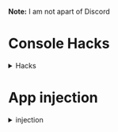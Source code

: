 **Note:** I am not apart of Discord

# Console Hacks
<details>
  <summary>Hacks</summary>

### Get Module Filter Function
<details>
  <summary>Details and Code</summary>
  
Filters through all of discords exported webpack modules

If you have the [app injection](https://github.com/doggybootsy/discord-hacks/blob/main/README.md#app-injection) you dont need to add this, if you dont you only need to paste this code in console once per load (If you reload you need to add it again)

```js
let webpackExports = webpackChunkdiscord_app.push([[Math.random()],{},(e) => e])

function getModule(filter, first = true) {
  let modules = []
  function byPropsAll(...props) {
    const norm = getModule(m => props.every((prop) => typeof m[prop] !== "undefined"), false)
    let def = []
    for (const module of getModule(m => props.every((prop) => typeof m.default?.[prop] !== "undefined"), false)) 
      def.push(module.default)
    return [...norm, ...def]
  }
  function byDisplayName(displayName) {
    const norm = getModule(m => m.default?.displayName === displayName, false)
    const type = getModule(m => m.default?.type?.displayName === displayName, false)
    const rend = getModule(m => m.default?.type?.render?.displayName === displayName, false)
    return [...norm, ...type, ...rend]
  }
  if (Array.isArray(filter)) {
    modules = byPropsAll(...filter)
  }
  else if (typeof filter === "string") {
    modules = byDisplayName(filter)
  }
  else if (typeof filter === "function") {
      for(let ite in webpackExports.c) {
      if(!Object.hasOwnProperty.call(webpackExports.c, ite)) return
      let ele = webpackExports.c[ite].exports
      if(!ele) continue
      if(filter(ele)) modules.push(ele)
    }
  }
  if (first) return modules[0]
  return modules
}
```
Example: `getModule("PanelButton")`, `getModule(["createElement"])`, `getModule(["Messages"], false)[1]`, and `DrApi.find(e => e.default?.definition?.label === "Desktop Multi Account")`
</details>

### Patcher
<details>
  <summary>Details and Code</summary>
  
Patches a module with a function

If you have the [app injection](https://github.com/doggybootsy/discord-hacks/blob/main/README.md#app-injection) you dont need to add this, if you dont you only need to paste this code in console once per load (If you reload you need to add it again)

```js
function patch(module, funcName, callback, type = "after") {
  const original = module[funcName]
  if (!module[funcName].__originalFunction) module[funcName].__originalFunction = original
  if (!module[funcName].__patches) module[funcName].__patches = []

  if (type === "after") module[funcName] = function() {
    const result = original.apply(this, arguments)
    callback.apply(this, [[...arguments], result])
    return result
  }
  else if (type === "before") module[funcName] = function() {
    callback.apply(this, [...arguments])
    return original.apply(this, arguments)
  }
  else if (type === "instead") module[funcName] = function() {
    return callback.apply(this, [[...arguments], original])
  }
  else throw new Error(`Unknown patch type: ${type}`)

  if (Object.keys(original).length) 
    for (const key of Object.keys(original)) 
      module[funcName][key] = original[key]

  const position = module[funcName].__patches.push([module, funcName, callback, type]) - 1
  // Unpatch all patches on 'module[funcName]', then re-patch them unless they are the one getting unpatched
  return () => {
    module[funcName] = module[funcName].__originalFunction
    module[funcName].__patches.splice(position, 1)
    const oldPatches = module[funcName].__patches
    module[funcName].__patches = []
    for (const _patch of oldPatches) setImmediate(patch, ..._patch)
  }
}

Object.assign(patch, {
  before: (module, funcName, callback) => patch(module, funcName, callback, "before"),
  after: (module, funcName, callback) => patch(module, funcName, callback, "after"),
  instead: (module, funcName, callback) => patch(module, funcName, callback, "instead")
})
```
</details>

### Send Local Embeds
<details>
  <summary>Details and Code</summary>
  
Send a fake message with a embed and a message in the current channel (Do not the alert means nothing)

Requirements: `Get Module Filter Function`
  
```js
let { getChannelId } = getModule(["getChannelId", "getVoiceChannelId"])
let { receiveMessage } = getModule(["receiveMessage"])
let { createBotMessage } = getModule(["createBotMessage"])
let { getCurrentUser } = getModule(["getCurrentUser"])

function sendFakeEmbed(message, embed) {
  let msg = createBotMessage(getChannelId(), message, [embed])
  msg.author = getCurrentUser()
  msg.mention_everyone = false
  msg.type = 0
  msg.flags = 16
  receiveMessage(msg.channel_id, msg)
}
```
Example: `sendFakeEmbed("Message Content")` and `sendFakeEmbed("Message Content", { title: "Message Embed Title" })`
</details>

### Send Embeds
<details>
  <summary>Details and Code</summary>

## WARNING YOU CAN GET BANNED FOR DOING THIS!
  
Send a embed (with a message) in the current channel

Requirements: `Get Module Filter Function`
  
```js
let queue = getModule(["enqueue"])
let { getChannelId } = getModule(["getChannelId", "getVoiceChannelId"])
let { createBotMessage } = getModule(["createBotMessage"])

function sendEmbed(content, embed = {}) {
  let channelId = getChannelId()
  const { id:nonce } = createBotMessage(channelId, "")
  queue.enqueue({
    type:0, nonce, 
    message: {
      channelId, content, embed
    }
  }, (_ => _))
}
```
Example: `sendEmbed("Message Content")` and `sendEmbed("Message Content", { title: "Message Embed Title" })`
</details>

### Enable Developer Mode
<details>
  <summary>Details and Code</summary>

Requirements: `Get Module Filter Function`
  
Enabled discords developer mode (Look at settings)

```js
Object.defineProperty(getModule(["isDeveloper"]), "isDeveloper", {
  get: () => true,
  set () {}
})
```
</details>

### Enable Discords Message Reporting System
<details>
  <summary>Details and Code</summary>

Requirements: `Get Module Filter Function` and `Patcher`
  
Allows you to report messages to the discord message reporting system
  
```js
patch(getModule("MiniPopover"),  "default", ([props]) => {
  const child = props.children.filter(e => e?.props)
  if (child.length) child[0].props.canReport = true
})
```
</details>


### Collapsible Sidebar
<details>
  <summary>Details and Code</summary>

Requirements: `Get Module Filter Function` and `Patcher`
  
Adds a button to the toolbar that will collapse the sidebar
  
```js
let module = getModule("HeaderBarContainer").default.prototype
let React = getModule(["createElement"])
let classes = {...getModule(["title", "container", "themed"]), ...getModule(["iconWrapper", "clickable"])}
let tooltip = getModule(["TooltipContainer"]).TooltipContainer
let { sidebar } = getModule(["guilds", "container", "sidebar"])

let Icon = React.memo(() => {
  let [state, setState] = React.useState(document.querySelector(`.${sidebar}.compact`))
  return React.createElement(tooltip, {
    text: state ? "Show" : "Hide", 
    position: "bottom",
    className: `compact-arrow ${classes?.iconWrapper}${state ? " active" : ""}`,
    key: "compact-arrow",
    children: [
      React.createElement("svg", {
        width: "24",
        height: "24",
        viewBox: "0 0 24 24",
        fill: "currentcolor",
        onClick: () => {
          setState(!state)
          document.querySelector(`.${sidebar}`).classList.toggle("compact")
        },
        children: [
          React.createElement("path", {
            d: "M15.535 3.515L7.05005 12L15.535 20.485L16.95 19.071L9.87805 12L16.95 4.929L15.535 3.515Z"
          })
        ]
      })
    ]
  })
})

document.head.appendChild(Object.assign(document.createElement("style"), {
  innerHTML: [
    ".compact-arrow { transition: transform 0.2s ease-in-out; color: var(--interactive-normal) }", 
    ".compact-arrow.active { transform: rotate(180deg)  }",
    ".compact-arrow:hover { color: var(--interactive-active)  }",
    `.${sidebar} { transition: width 0.2s ease-in-out }`,
    `.${sidebar}.compact { width: 0 }`
  ].join("\n")
}))

patch(module, "renderLoggedIn", (_, res) => {
  res.props.children.unshift(React.createElement(Icon))
})

document.querySelector(`.${classes.themed}`).__reactFiber$.return.return.stateNode.forceUpdate()
```
</details>

### Login Via Token
<details>
  <summary>Details and Code</summary>

Requirements: `Get Module Filter Function`
  
Allows you to sign into a discord account via token (DO NOT USE A BOT ACCOUNT)
  
```js
getModule(["loginToken"]).loginToken("TOKEN HERE")
```
</details>

### Get Your Token
<details>
  <summary>Details and Code</summary>

Requirements: `Get Module Filter Function`
  
Shows you your token (DO NOT SHARE THIS TO ANYONE)
  
```js
getModule(["getToken"]).getToken()
```
</details>

### Get all badges
<details>
  <summary>Details and Code</summary>

Requirements: `Get Module Filter Function`
  
Gives you all badges (Locally)
  
```js
Object.defineProperty(getModule(["getCurrentUser"]).getCurrentUser(), "flags", {
  get: () => 219087
})
```
</details>

### Toggle NSFW Allowed
<details>
  <summary>Details and Code</summary>

Requirements: `Get Module Filter Function`
  
Toggles the ability to see inside NSFW channels
  
```js
let currentUser = getModule(["getCurrentUser"]).getCurrentUser().nsfwAllowed = true
```

Change `true` to `false` to disable
</details>

### Free Discord Nitro
<details>
  <summary>Details and Code</summary>

## WARNING YOU CAN GET BANNED FOR DOING THIS!
(Only For Screensharing !!!)

Requirements: `Get Module Filter Function` and `Patcher`
  
Allows you to have free nitro (Emotes and Screenshare)
  
```js
let sendMessage = getModule(["sendMessage"])
let { getCurrentUser } = getModule(["getCurrentUser"])
let EmojiSize = 64

getCurrentUser().premiumType = 2
patch.before(sendMessage, "sendMessage", (_, msg) => {
  for (const emoji of msg.validNonShortcutEmojis) {
    if (emoji.url.startsWith("/assets/")) return
    msg.content = msg.content.replace(`<${emoji.animated ? "a" : ""}${emoji.allNamesString.replace(/~\d/g, "")}${emoji.id}>`, `${emoji.url}&size=${EmojiSize} `)
  }
})
patch.before(sendMessage, "editMessage", (_, __, obj) => {
  let msg = obj.content
  if (msg.search(/\d{18}/g) == -1) return
  for (const emoji of msg.match(/<a:.+?:\d{18}>|<:.+?:\d{18}>/g)) 
    obj.content = obj.content.replace(emoji, `https://cdn.discordapp.com/emojis/${emoji.match(/\d{18}/g)[0]}?size=40`)
})
```
</details>
</details>

# App injection
<details>
  <summary>injection</summary>

### What does this do?
1. Disables `CSP`
2. Adds `require` to the `window`/`global` object
3. Adds a debbuger hotkey
4. Removes discords annoying console spam when opening console
5. Automatically adds `Get Module Filter Function` and `Patcher`
### What can I do with this?
1. Make themes/plugins/etc
2. Make console injections permanent (Until you remove it)
### Steps
1. Go to your discords resources folder and make a folder called `app`
2. Make a `index.js` file in the `app` folder and paste the code below into it
```js
const { join } = require("path")
const electron = require("electron")
const Module = require("module")

electron.app.commandLine.appendSwitch("no-force-async-hooks-checks")

class BrowserWindow extends electron.BrowserWindow {
  constructor(opt) {
    if (!opt || !opt.webPreferences || !opt.webPreferences.preload || !opt.title) return super(opt)
    const originalPreload = opt.webPreferences.preload
    process.env.DISCORD_PRELOAD = originalPreload
    
    opt = Object.assign(opt, {
      webPreferences: {
        contextIsolation: false,
        enableRemoteModule: true,
        nodeIntegration: true,
        preload: join(__dirname, "preload.js")
      }
    })
    super(opt)
  }
}

electron.app.once("ready", () => {
  electron.session.defaultSession.webRequest.onHeadersReceived(function({ responseHeaders }, callback) {
    delete responseHeaders["content-security-policy-report-only"]
    delete responseHeaders["content-security-policy"]
    callback({ 
      cancel: false, 
      responseHeaders
    })
  })
})

const Electron = new Proxy(electron, { get: (target, prop) => prop === "BrowserWindow" ? BrowserWindow : target[prop] })

const electronPath = require.resolve("electron")
delete require.cache[electronPath].exports
require.cache[electronPath].exports = Electron

const basePath = join(process.resourcesPath, "app.asar")
const pkg = require(join(basePath, "package.json"))
electron.app.setAppPath(basePath)
electron.app.name = pkg.name
Module._load(join(basePath, pkg.main), null, true)
```
3. Make a `preload.js` file in the `app` folder and paste the code below into it
```js
const { webFrame } = require("electron")

// Load discords preload
const path = process.env.DISCORD_PRELOAD
if (path) { require(path) }
else { console.error("No preload path found!") }

((window) => {
  const toWindow = (key, value) => {
    if (key.name === undefined){
      window[key] = value
      global[key] = value
    }
    else {
      window[key.name] = key
      global[key.name] = key
    }
  }
  const evalTemplate = (code, name) => {
    return `(() => {\ntry {\n${code}\n}\ncatch (e) { console.error(e)\n return () => { console.log("A error accord when adding '${name}'") } }\n})()`
  }
  let URL = "https://raw.githubusercontent.com/doggybootsy/discord-hacks/main/functions"
  async function DomLoaded() {
    toWindow(require)
    // Add debugger event
    window.addEventListener("keydown", () => event.code === "F8" && (() => {debugger;})())
    // Remove discords warnings
    await window.DiscordNative.window.setDevtoolsCallbacks(null, null)
    // Add `getModule`
    let getModuleFetch = await fetch(`${URL}/getModule.js?_${Date.now()}`).then(e => e.text())
    toWindow("getModule", window.eval(evalTemplate(getModuleFetch, "getModule")))
    // Add `patch`
    let patchFetch = await fetch(`${URL}/patch.js?_${Date.now()}`).then(e => e.text())
    toWindow("patch", window.eval(evalTemplate(patchFetch, "patch")))
  }
  if (window.document.readyState === "loading") window.document.addEventListener("DOMContentLoaded", DomLoaded)
  else DomLoaded()
})(webFrame.top.context)
```
4. Make a `package.json` file in the `app` folder and paste `{"name": "discord", "main": "./index.js"}` into it
5. Fully restart discord
</details>
